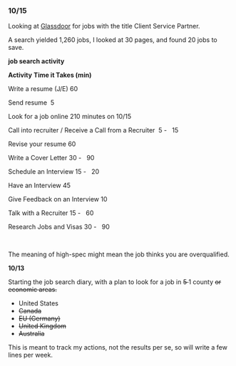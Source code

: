 <h3>
  <strong>10/15</strong>
</h3>
<p>
  Looking at
  <a href="https://www.glassdoor.com" target="_blank" rel="noopener">Glassdoor</a>
  for jobs with the title Client Service Partner.
</p>
<p>
  A search yielded 1,260 jobs, I looked at 30 pages, and found 20 jobs to save.
</p>
<p>
  <span class="wysiwyg-underline wysiwyg-color-blue"><strong>job search activity</strong></span>
</p>
<p>
  <strong>Activity</strong> <strong>Time it Takes (min)</strong>
</p>
<p>
  <span style="font-weight:400">Write a resume (J/E)</span>
  <span style="font-weight:400">60</span>
</p>
<p>
  <span style="font-weight:400">Send resume</span>
  <span style="font-weight:400"> &nbsp;5</span>
</p>
<p>
  <span class="wysiwyg-color-red90 wysiwyg-font-size-large"><span style="font-weight:400">Look for a job online</span> <span style="font-weight:400">210 minutes on 10/15</span></span>
</p>
<p>
  <span style="font-weight:400">Call into recruiter / Receive a Call from a Recruiter</span>
  <span style="font-weight:400"> &nbsp;5 - &nbsp;&nbsp;15</span>
</p>
<p>
  <span style="font-weight:400">Revise your resume</span>
  <span style="font-weight:400">60</span>
</p>
<p>
  <span style="font-weight:400">Write a Cover Letter</span>
  <span style="font-weight:400">30 - &nbsp;&nbsp;90</span>
</p>
<p>
  <span style="font-weight:400">Schedule an Interview</span>
  <span style="font-weight:400">15 - &nbsp;&nbsp;20</span>
</p>
<p>
  <span style="font-weight:400">Have an Interview</span>
  <span style="font-weight:400">45</span>
</p>
<p>
  <span style="font-weight:400">Give Feedback on an Interview</span>
  <span style="font-weight:400">10</span>
</p>
<p>
  <span style="font-weight:400">Talk with a Recruiter</span>
  <span style="font-weight:400">15 - &nbsp;&nbsp;60</span>
</p>
<p>
  <span style="font-weight:400">Research Jobs and Visas</span>
  <span style="font-weight:400">30 - &nbsp;&nbsp;90</span>
</p>
<p>&nbsp;</p>
<p>
  The meaning of high-spec might mean the job thinks you are overqualified.
</p>
<p>
  <strong>10/13</strong>
</p>
<p>
  Starting the job search diary, with a plan to look for a job in
  <s>5 </s>
  1 county
  <s>or economic areas.</s>
</p>
<ul>
  <li>United States</li>
  <li>
    <s>Canada</s>
  </li>
  <li>
    <s> EU (Germany)</s>
  </li>
  <li>
    <s>United Kingdom</s>
  </li>
  <li>
    <s>Australia</s>
  </li>
</ul>
<p>
  This is meant to track my actions, not the results per se, so will write a few
  lines per week.
</p>
<p>&nbsp;</p>
